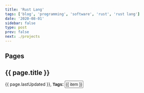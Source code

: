 ```yaml
---
title: 'Rust Lang'
tags: ['blog', 'programming', 'software', 'rust', 'rust lang']
date: '2020-08-01'
sidebar: false
type: post
prev: false
next: ./projects
---
```


## Pages

<router-link
    v-for="page in pages"
    v-bind:key="page.path"
    :to="page.path"
    tag="div"><h2><a>{{ page.title }}</a></h2><div>{{ page.lastUpdated }}, <b class="tags-heading">Tags:</b> <span v-for="(item, index) in page.frontmatter.tags"><span class="tag">{{ item }}</span></span></div><div></div>
</router-link>

<!-- <span v-if="index != 0">, </span> -->

<script>
const LOCALE = 'en-GB';
const LOCALE_OPTIONS  = { weekday: 'long', year: 'numeric', month: 'long', day: 'numeric' };

const format_date = (date) => {
    return new Date(date).toLocaleDateString(LOCALE, LOCALE_OPTIONS);
}

export default {
    computed: {
        pages() {
            // { "title": "Rust Lang", "frontmatter": { "title": "Rust Lang", "tags": [ "blog", "programming", "software", "rust", "rust lang" ], "date": "2020-08-01", "sidebar": false, "type": "post", "prev": false, "next": "./projects" }, "regularPath": "/rust-lang/", "relativePath": "rust-lang/index.md", "key": "v-32333916", "path": "/rust-lang/", "headers": [ { "level": 2, "title": "Pages", "slug": "pages" } ], "lastUpdated": "8/11/2020, 3:24:34 PM" }
            const { regularPath, relativePath, path } = this.$page;
            // const current_path =
            // console.log('this.$page=%O', this.$page);
            // console.log('this.$page=%o', this.$page);
            // console.log('this.$page=%j', this.$page);
            const sorted_desc = this.$site.pages.filter((page) => {
                // console.log('page=%O', page);
                // console.log('page=%o', page);
                // console.log('page=%j', page);
                const { path } = page;
                if (page.path && page.path === regularPath) {
                    return false;
                }
                if (page.path && page.path.startsWith(regularPath)) {
                    return true;
                }
                return false;
                // console.log('page.path=', page.path);
                // return page.path.startsWith(regularPath);
            }).sort((a,b) => {
                return new Date(b.lastUpdated) - new Date(a.lastUpdated);
            }).map((page) => {
                const formatted_date = format_date(page.lastUpdated);
                page.lastUpdated = formatted_date;

                return page;
            });

            // console.log('sorted_desc=', sorted_desc);
            return sorted_desc;
        }
    },
}
</script>

<style scoped>
.tags-heading {
    font-family: 'Alegreya Sans SC', sans-serif;
    margin-bottom: .5em;
}

.tags {
    font-family: 'Alegreya Sans SC', sans-serif;
    list-style: none;
    display: flex;
    margin: 0;
    padding: 0;
    font-size: 12px;
    line-height: 100%;
}

.tag {
    font-family: 'Alegreya Sans SC', sans-serif;
    padding: .2em;
    border: 1px solid #666;
    background-color: #f7f7f7;
    margin-right: .75em;
    border-radius: 2px;
}
</style>
